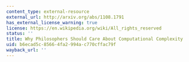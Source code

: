 ```yaml
---
content_type: external-resource
external_url: http://arxiv.org/abs/1108.1791
has_external_license_warning: true
license: https://en.wikipedia.org/wiki/All_rights_reserved
status: ''
title: Why Philosophers Should Care About Computational Complexity
uid: b6ecad5c-8566-4fa2-994a-c770cffac79f
wayback_url: ''
---
```

